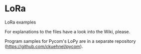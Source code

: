 # LoRa
LoRa examples

For explanations to the files have a look into the Wiki, please.

Program samples for Pycom's LoPy are in a separate repository (https://github.com/ckuehnel/pycom).

